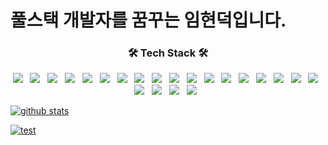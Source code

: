 <h1>풀스택 개발자를 꿈꾸는 임현덕입니다.</h1>
<h3 align="center"><b>🛠 Tech Stack 🛠</b></h3>
<p align="center">
<img src="https://img.shields.io/badge/HTML5-E34F26?style=flat-square&logo=HTML5&logoColor=white"/> &nbsp 
<img src="https://img.shields.io/badge/CSS3-1572B6?style=flat-square&logo=CSS3&logoColor=white"/> &nbsp
<img src="https://img.shields.io/badge/JavaScript-F7DF1E?style=flat-square&logo=JavaScript&logoColor=white"/> &nbsp 
<img src="https://img.shields.io/badge/jquery-0769AD?style=flat-square&logo=jquery&logoColor=white"> &nbsp 
<img src="https://img.shields.io/badge/java-007396?style=flat-square&logo=java&logoColor=white"/> &nbsp 
<img src="https://img.shields.io/badge/Python-3776AB?style=flat-square&logo=Python&logoColor=white"/> &nbsp 
<img src="https://img.shields.io/badge/c++-00599C?style=flat-square&logo=c%2B%2B&logoColor=white"/> &nbsp 
<img src="https://img.shields.io/badge/c-A8B9CC?style=flat-square&logo=C&logoColor=white"/> &nbsp 
<img src="https://img.shields.io/badge/oracle-F80000?style=flat-square&logo=oracle&logoColor=white"/> &nbsp 
<img src="https://img.shields.io/badge/MySQL-4479A1?style=flat-square&logo=MySQL&logoColor=white"/> &nbsp 
<img src="https://img.shields.io/badge/mariaDB-003545?style=flat-square&logo=mariaDB&logoColor=white"/> &nbsp
<img src="https://img.shields.io/badge/spring-6DB33F?style=flat-square&logo=spring&logoColor=white"/> &nbsp 
<img src="https://img.shields.io/badge/springboot-6DB33F?style=flat-square&logo=springboot&logoColor=white"/> &nbsp
<img src="https://img.shields.io/badge/apachemaven-C71A36?style=flat-square&logo=apachemaven&logoColor=white"/> &nbsp
<img src="https://img.shields.io/badge/gradle-02303A?style=flat-square&logo=gradle&logoColor=white"/> &nbsp
<img src="https://img.shields.io/badge/bootstrap-7952B3?style=flat-square&logo=bootstrap&logoColor=white"/> &nbsp 
<img src="https://img.shields.io/badge/linux-FCC624?style=flat-square&logo=linux&logoColor=black"/> &nbsp 
<img src="https://img.shields.io/badge/apache tomcat-F8DC75?style=flat-square&logo=apachetomcat&logoColor=white"/> &nbsp 
<img src="https://img.shields.io/badge/github-181717?style=flat-square&logo=github&logoColor=white"/> &nbsp
<img src="https://img.shields.io/badge/git-F05032?style=flat-square&logo=git&logoColor=white"/> &nbsp 
<img src="https://img.shields.io/badge/selenium-43B02A?style=flat-square&logo=selenium&logoColor=white"/> &nbsp 
<img src="https://img.shields.io/badge/Thymeleaf-005F0F?style=flat-square&logo=Thymeleaf&logoColor=white"/> &nbsp 
</p>


[![github stats](https://github-readme-stats.vercel.app/api?username=blueduckgraymouse&show_icons=true)](https://github.com/anuraghazra/github-readme-stats)

[![test](https://github-readme-stats.vercel.app/api/top-langs/?username=blueduckgraymouse&layout=compact)](https://github.com/junsuk5?tab=repositories)
